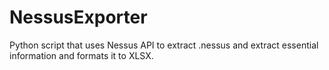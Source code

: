 # NessusExporter
Python script that uses Nessus API to extract .nessus and extract essential information and formats it to XLSX.
